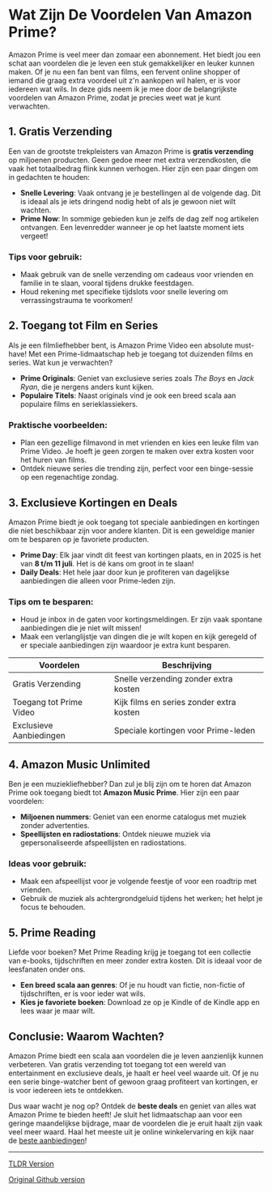 # Wat Zijn De Voordelen Van Amazon Prime?

Amazon Prime is veel meer dan zomaar een abonnement. Het biedt jou een schat aan voordelen die je leven een stuk gemakkelijker en leuker kunnen maken. Of je nu een fan bent van films, een fervent online shopper of iemand die graag extra voordeel uit z'n aankopen wil halen, er is voor iedereen wat wils. In deze gids neem ik je mee door de belangrijkste voordelen van Amazon Prime, zodat je precies weet wat je kunt verwachten.

## 1. **Gratis Verzending**

Een van de grootste trekpleisters van Amazon Prime is **gratis verzending** op miljoenen producten. Geen gedoe meer met extra verzendkosten, die vaak het totaalbedrag flink kunnen verhogen. Hier zijn een paar dingen om in gedachten te houden:

- **Snelle Levering**: Vaak ontvang je je bestellingen al de volgende dag. Dit is ideaal als je iets dringend nodig hebt of als je gewoon niet wilt wachten.
- **Prime Now**: In sommige gebieden kun je zelfs de dag zelf nog artikelen ontvangen. Een levenredder wanneer je op het laatste moment iets vergeet!

### Tips voor gebruik:
- Maak gebruik van de snelle verzending om cadeaus voor vrienden en familie in te slaan, vooral tijdens drukke feestdagen.
- Houd rekening met specifieke tijdslots voor snelle levering om verrassingstrauma te voorkomen!

## 2. **Toegang tot Film en Series**

Als je een filmliefhebber bent, is Amazon Prime Video een absolute must-have! Met een Prime-lidmaatschap heb je toegang tot duizenden films en series. Wat kun je verwachten?

- **Prime Originals**: Geniet van exclusieve series zoals *The Boys* en *Jack Ryan*, die je nergens anders kunt kijken.
- **Populaire Titels**: Naast originals vind je ook een breed scala aan populaire films en serieklassiekers.

### Praktische voorbeelden:
- Plan een gezellige filmavond in met vrienden en kies een leuke film van Prime Video. Je hoeft je geen zorgen te maken over extra kosten voor het huren van films.
- Ontdek nieuwe series die trending zijn, perfect voor een binge-sessie op een regenachtige zondag.

## 3. **Exclusieve Kortingen en Deals**

Amazon Prime biedt je ook toegang tot speciale aanbiedingen en kortingen die niet beschikbaar zijn voor andere klanten. Dit is een geweldige manier om te besparen op je favoriete producten.

- **Prime Day**: Elk jaar vindt dit feest van kortingen plaats, en in 2025 is het van **8 t/m 11 juli**. Het is dé kans om groot in te slaan!
- **Daily Deals**: Het hele jaar door kun je profiteren van dagelijkse aanbiedingen die alleen voor Prime-leden zijn.

### Tips om te besparen:
- Houd je inbox in de gaten voor kortingsmeldingen. Er zijn vaak spontane aanbiedingen die je niet wilt missen!
- Maak een verlanglijstje van dingen die je wilt kopen en kijk geregeld of er speciale aanbiedingen zijn waardoor je extra kunt besparen.

| Voordelen                         | Beschrijving                                          |
|-----------------------------------|------------------------------------------------------|
| Gratis Verzending                  | Snelle verzending zonder extra kosten                |
| Toegang tot Prime Video            | Kijk films en series zonder extra kosten             |
| Exclusieve Aanbiedingen            | Speciale kortingen voor Prime-leden                  |

## 4. **Amazon Music Unlimited**

Ben je een muziekliefhebber? Dan zul je blij zijn om te horen dat Amazon Prime ook toegang biedt tot **Amazon Music Prime**. Hier zijn een paar voordelen:

- **Miljoenen nummers**: Geniet van een enorme catalogus met muziek zonder advertenties.
- **Speellijsten en radiostations**: Ontdek nieuwe muziek via gepersonaliseerde afspeellijsten en radiostations.

### Ideas voor gebruik:
- Maak een afspeellijst voor je volgende feestje of voor een roadtrip met vrienden. 
- Gebruik de muziek als achtergrondgeluid tijdens het werken; het helpt je focus te behouden.

## 5. **Prime Reading**

Liefde voor boeken? Met Prime Reading krijg je toegang tot een collectie van e-books, tijdschriften en meer zonder extra kosten. Dit is ideaal voor de leesfanaten onder ons.

- **Een breed scala aan genres**: Of je nu houdt van fictie, non-fictie of tijdschriften, er is voor ieder wat wils.
- **Kies je favoriete boeken**: Download ze op je Kindle of de Kindle app en lees waar je maar wilt.

## Conclusie: Waarom Wachten?

Amazon Prime biedt een scala aan voordelen die je leven aanzienlijk kunnen verbeteren. Van gratis verzending tot toegang tot een wereld van entertainment en exclusieve deals, je haalt er heel veel waarde uit. Of je nu een serie binge-watcher bent of gewoon graag profiteert van kortingen, er is voor iedereen iets te ontdekken.

Dus waar wacht je nog op? Ontdek de **beste deals** en geniet van alles wat Amazon Prime te bieden heeft! Je sluit het lidmaatschap aan voor een geringe maandelijkse bijdrage, maar de voordelen die je eruit haalt zijn vaak veel meer waard. Haal het meeste uit je online winkelervaring en kijk naar de [beste aanbiedingen](https://amzn.to/3ZJELHE)!

---
[TLDR Version](https://gist.github.com/kijkeens/3530f34c1e474df7abaa11a0cf00c41c)

[Original Github version](https://github.com/kijkeens/wat-zijn-de-voordelen-van-amazon-prime#readme)
